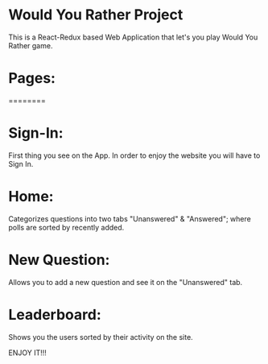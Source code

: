 # Would You Rather Project

This is a React-Redux based Web Application that let's you play Would You Rather game.

# Pages:
========

Sign-In:
========
First thing you see on the App.
In order to enjoy the website you will have to Sign In.

Home:
=====
Categorizes questions into two tabs "Unanswered" & "Answered"; where polls are sorted by recently added.

New Question:
=============
Allows you to add a new question and see it on the "Unanswered" tab.

Leaderboard:
=============
Shows you the users sorted by their activity on the site.

ENJOY IT!!!